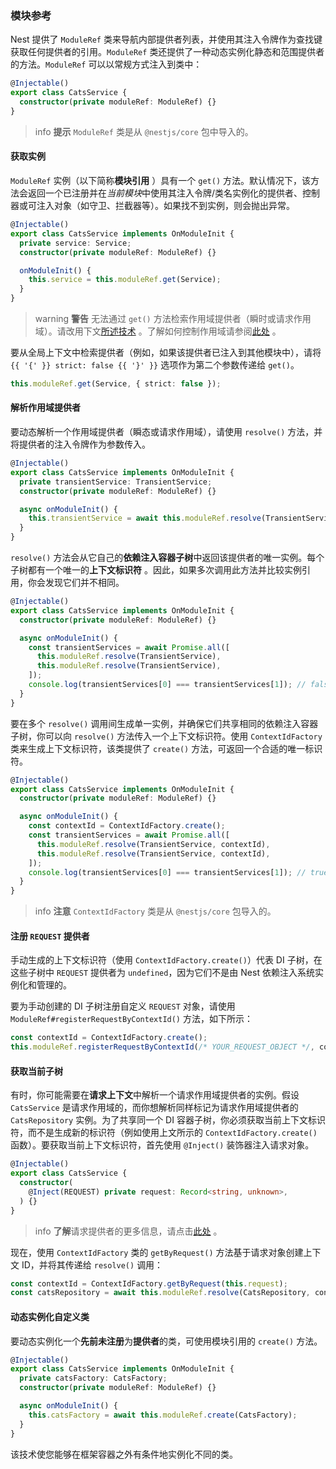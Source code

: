 ### 模块参考

Nest 提供了 `ModuleRef` 类来导航内部提供者列表，并使用其注入令牌作为查找键获取任何提供者的引用。`ModuleRef` 类还提供了一种动态实例化静态和范围提供者的方法。`ModuleRef` 可以以常规方式注入到类中：

```typescript title="cats.service"
@Injectable()
export class CatsService {
  constructor(private moduleRef: ModuleRef) {}
}
```

> info **提示** `ModuleRef` 类是从 `@nestjs/core` 包中导入的。

#### 获取实例

`ModuleRef` 实例（以下简称**模块引用** ）具有一个 `get()` 方法。默认情况下，该方法会返回一个已注册并在*当前模块*中使用其注入令牌/类名实例化的提供者、控制器或可注入对象（如守卫、拦截器等）。如果找不到实例，则会抛出异常。

```typescript title="cats.service"
@Injectable()
export class CatsService implements OnModuleInit {
  private service: Service;
  constructor(private moduleRef: ModuleRef) {}

  onModuleInit() {
    this.service = this.moduleRef.get(Service);
  }
}
```

> warning **警告** 无法通过 `get()` 方法检索作用域提供者（瞬时或请求作用域）。请改用下文[所述技术](https://docs.nestjs.com/fundamentals/module-ref#resolving-scoped-providers) 。了解如何控制作用域请参阅[此处](/fundamentals/injection-scopes) 。

要从全局上下文中检索提供者（例如，如果该提供者已注入到其他模块中），请将 `{{ '{' }} strict: false {{ '}' }}` 选项作为第二个参数传递给 `get()`。

```typescript
this.moduleRef.get(Service, { strict: false });
```

#### 解析作用域提供者

要动态解析一个作用域提供者（瞬态或请求作用域），请使用 `resolve()` 方法，并将提供者的注入令牌作为参数传入。

```typescript title="cats.service"
@Injectable()
export class CatsService implements OnModuleInit {
  private transientService: TransientService;
  constructor(private moduleRef: ModuleRef) {}

  async onModuleInit() {
    this.transientService = await this.moduleRef.resolve(TransientService);
  }
}
```

`resolve()` 方法会从它自己的**依赖注入容器子树**中返回该提供者的唯一实例。每个子树都有一个唯一的**上下文标识符** 。因此，如果多次调用此方法并比较实例引用，你会发现它们并不相同。

```typescript title="cats.service"
@Injectable()
export class CatsService implements OnModuleInit {
  constructor(private moduleRef: ModuleRef) {}

  async onModuleInit() {
    const transientServices = await Promise.all([
      this.moduleRef.resolve(TransientService),
      this.moduleRef.resolve(TransientService),
    ]);
    console.log(transientServices[0] === transientServices[1]); // false
  }
}
```

要在多个 `resolve()` 调用间生成单一实例，并确保它们共享相同的依赖注入容器子树，你可以向 `resolve()` 方法传入一个上下文标识符。使用 `ContextIdFactory` 类来生成上下文标识符，该类提供了 `create()` 方法，可返回一个合适的唯一标识符。

```typescript title="cats.service"
@Injectable()
export class CatsService implements OnModuleInit {
  constructor(private moduleRef: ModuleRef) {}

  async onModuleInit() {
    const contextId = ContextIdFactory.create();
    const transientServices = await Promise.all([
      this.moduleRef.resolve(TransientService, contextId),
      this.moduleRef.resolve(TransientService, contextId),
    ]);
    console.log(transientServices[0] === transientServices[1]); // true
  }
}
```

> info **注意** `ContextIdFactory` 类是从 `@nestjs/core` 包导入的。

#### 注册 `REQUEST` 提供者

手动生成的上下文标识符（使用 `ContextIdFactory.create()`）代表 DI 子树，在这些子树中 `REQUEST` 提供者为 `undefined`，因为它们不是由 Nest 依赖注入系统实例化和管理的。

要为手动创建的 DI 子树注册自定义 `REQUEST` 对象，请使用 `ModuleRef#registerRequestByContextId()` 方法，如下所示：

```typescript
const contextId = ContextIdFactory.create();
this.moduleRef.registerRequestByContextId(/* YOUR_REQUEST_OBJECT */, contextId);
```

#### 获取当前子树

有时，你可能需要在**请求上下文**中解析一个请求作用域提供者的实例。假设 `CatsService` 是请求作用域的，而你想解析同样标记为请求作用域提供者的 `CatsRepository` 实例。为了共享同一个 DI 容器子树，你必须获取当前上下文标识符，而不是生成新的标识符（例如使用上文所示的 `ContextIdFactory.create()` 函数）。要获取当前上下文标识符，首先使用 `@Inject()` 装饰器注入请求对象。

```typescript title="cats.service"
@Injectable()
export class CatsService {
  constructor(
    @Inject(REQUEST) private request: Record<string, unknown>,
  ) {}
}
```

> info **了解**请求提供者的更多信息，请点击[此处](https://docs.nestjs.com/fundamentals/injection-scopes#request-provider) 。

现在，使用 `ContextIdFactory` 类的 `getByRequest()` 方法基于请求对象创建上下文 ID，并将其传递给 `resolve()` 调用：

```typescript
const contextId = ContextIdFactory.getByRequest(this.request);
const catsRepository = await this.moduleRef.resolve(CatsRepository, contextId);
```

#### 动态实例化自定义类

要动态实例化一个**先前未注册**为**提供者**的类，可使用模块引用的 `create()` 方法。

```typescript title="cats.service"
@Injectable()
export class CatsService implements OnModuleInit {
  private catsFactory: CatsFactory;
  constructor(private moduleRef: ModuleRef) {}

  async onModuleInit() {
    this.catsFactory = await this.moduleRef.create(CatsFactory);
  }
}
```

该技术使您能够在框架容器之外有条件地实例化不同的类。
